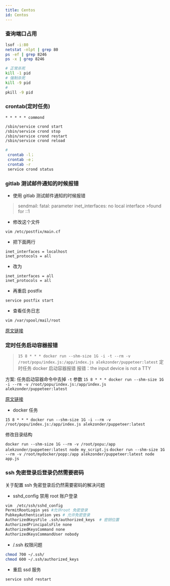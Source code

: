 ```yaml
---
title: Centos
id: Centos
---
```


### 查询端口占用

```bash
lsof -i:80
netstat -nlpt | grep 80
ps -ef | grep 8246
ps -x | grep 8246

# 正常杀死
kill -1 pid
# 强制杀死
kill -9 pid
#
pkill -9 pid
```

### crontab(定时任务)

`* * * * * commond`

```bash
/sbin/service crond start
/sbin/service crond stop
/sbin/service crond restart
/sbin/service crond reload

#
 crontab -l；
 crontab -e；
 crontab -r
 service crond status
```

### gitlab 测试邮件通知的时候报错

- 使用 gitlab 测试邮件通知的时候报错

> sendmail: fatal: parameter inet_interfaces: no local interface >found for ::1

- 修改这个文件

`vim /etc/postfix/main.cf`

- 把下面两行

```config
inet_interfaces = localhost
inet_protocols = all
```

- 改为

```config
inet_interfaces = all
inet_protocols = all
```

- 再重启 postfix

`service postfix start`

- 查看任务日志

`vim /var/spool/mail/root`

[原文链接](https://blog.csdn.net/github_37673306/java/article/details/84755551)

### 定时任务启动容器报错

> `15 8 * * * docker run --shm-size 1G -i -t --rm -v /root/popu/index.js:/app/index.js alekzonder/puppeteer:latest`
> 定时任务 docker 启动容器报错
> 报错：the input device is not a TTY

方案: 任务启动容器命令中去掉 `-t` 参数
`15 8 * * * docker run --shm-size 1G -i --rm -v /root/popu/index.js:/app/index.js alekzonder/puppeteer:latest`

[原文链接](https://www.cnblogs.com/killall007/p/9494189.html)

- docker 任务

`15 8 * * * docker run --shm-size 1G -i --rm -v /root/popu/index.js:/app/index.js alekzonder/puppeteer:latest`

修改目录结构

`docker run --shm-size 1G --rm -v /root/popu:/app alekzonder/puppeteer:latest node my_script.js`
`docker run --shm-size 1G --rm -v /root/mydocker/popp:/app alekzonder/puppeteer:latest node app.js`

### ssh 免密登录后登录仍然需要密码

关于配置 ssh 免密登录后仍然需要密码的解决问题

- sshd_config 禁用 root 账户登录

```bash
vim  /etc/ssh/sshd_config
PermitRootLogin yes #允许root 免密登录
PubkeyAuthentication yes # 允许免密登录
AuthorizedKeysFile .ssh/authorized_keys  # 密钥位置
AuthorizedPrincipalsFile none
AuthorizedKeysCommand none
AuthorizedKeysCommandUser nobody
```

- /.ssh 权限问题

```bash
chmod 700 ~/.ssh/
chmod 600 ~/.ssh/authorized_keys
```

- 重启 ssd 服务

`service sshd restart`
